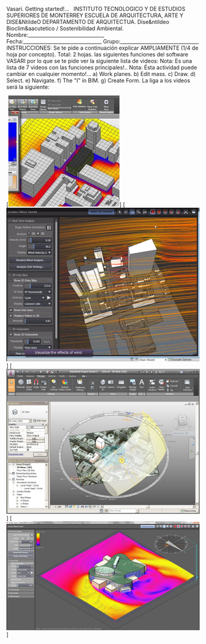  Vasari. Getting started!...   INSTITUTO TECNOLOGICO Y DE ESTUDIOS SUPERIORES DE MONTERREY ESCUELA DE ARQUITECTURA, ARTE Y DISE&NtildeO DEPARTAMENTO DE ARQUITECTUA. Dise&ntildeo Bioclim&aacutetico / Sostenibilidad Ambiental. Nombre:_______________________________ Fecha:________________________________ Grupo:________________________________ INSTRUCCIONES: Se te pide a continuación explicar AMPLIAMENTE (1/4 de hoja por concepto). Total: 2 hojas. las siguientes funciones del software VASARI por lo que se te pide ver la siguiente lista de videos: Nota: Es una lista de 7 videos con las funciones principales!.. Nota: Ésta actividad puede cambiar en cualquier momento!... a) Work planes. b) Edit mass. c) Draw. d) Select. e) Navigate. f) The "I" in BIM. g) Create Form. La liga a los videos será la siguiente:                 

[![](pug_files/content/M8.64/vasari.1.jpg)]
[![](pug_files/content/M8.64/vasari.2.jpg)]
[![](pug_files/content/M8.64/vasari.4.jpg)]
[![](pug_files/content/M8.64/vasari.3.jpg)]
